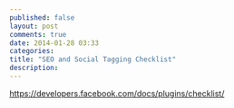 ```yaml
---
published: false
layout: post
comments: true
date: 2014-01-28 03:33
categories: 
title: "SEO and Social Tagging Checklist"
description: 
---
```


https://developers.facebook.com/docs/plugins/checklist/